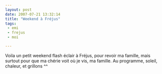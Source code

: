 ```yaml
---
layout: post
date: 2007-07-21 13:32:14
title: "Weekend à Fréjus"
tags:
 - emi
 - frejus
 - moi

---
```


Voila un petit weekend flash éclair à Fréjus, pour revoir ma famille, mais surtout pour que ma chérie voit où je vis, ma famille.
Au programme, soleil, chaleur, et grillons ^^
